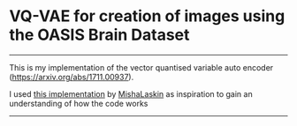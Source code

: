 # VQ-VAE for creation of images using the OASIS Brain Dataset

***

This is my implementation of the vector quantised variable auto encoder (<https://arxiv.org/abs/1711.00937>).

I used [this implementation](https://github.com/MishaLaskin/vqvae) by [MishaLaskin](https://github.com/MishaLaskin/) as inspiration to gain an understanding of how the code works

***

